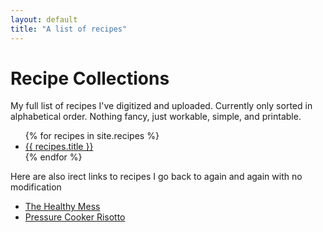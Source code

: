 ```yaml
---
layout: default
title: "A list of recipes"
---
```

# Recipe Collections

My full list of recipes I've digitized and uploaded.  Currently only sorted in alphabetical order.  Nothing fancy, just workable, simple, and printable.

<ul>
  {% for recipes in site.recipes %}
    <li>
      <a href="{{ recipes.url }}">{{ recipes.title }}</a>
    </li>
  {% endfor %}
</ul>

Here are also irect links to recipes I go back to again and again with no modification

<ul>
	<li>
		<a href="https://simple-nourished-living.com/wprm_print/44212">The Healthy Mess</a>
	</li>
	<li>
		<a href="https://www.hippressurecooking.com/pressure-cooker-risotto-in-7-minutes/"> Pressure Cooker Risotto </a>
	</li>
</ul>